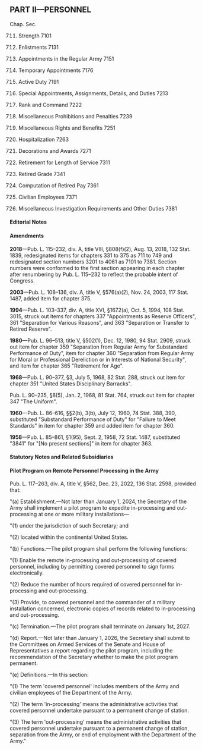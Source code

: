 PART II—PERSONNEL
----------

Chap. Sec.

711. Strength 7101

713. Enlistments 7131

715. Appointments in the Regular Army 7151

719. Temporary Appointments 7176

721. Active Duty 7191

723. Special Appointments, Assignments, Details, and Duties 7213

725. Rank and Command 7222

729. Miscellaneous Prohibitions and Penalties 7239

733. Miscellaneous Rights and Benefits 7251

735. Hospitalization 7263

737. Decorations and Awards 7271

741. Retirement for Length of Service 7311

743. Retired Grade 7341

745. Computation of Retired Pay 7361

747. Civilian Employees 7371

749. Miscellaneous Investigation Requirements and Other Duties 7381

#### **Editorial Notes** ####

#### Amendments ####

**2018**—Pub. L. 115–232, div. A, title VIII, §808(f)(2), Aug. 13, 2018, 132 Stat. 1839, redesignated items for chapters 331 to 375 as 711 to 749 and redesignated section numbers 3201 to 4061 as 7101 to 7381. Section numbers were conformed to the first section appearing in each chapter after renumbering by Pub. L. 115–232 to reflect the probable intent of Congress.

**2003**—Pub. L. 108–136, div. A, title V, §576(a)(2), Nov. 24, 2003, 117 Stat. 1487, added item for chapter 375.

**1994**—Pub. L. 103–337, div. A, title XVI, §1672(a), Oct. 5, 1994, 108 Stat. 3015, struck out items for chapters 337 "Appointments as Reserve Officers", 361 "Separation for Various Reasons", and 363 "Separation or Transfer to Retired Reserve".

**1980**—Pub. L. 96–513, title V, §502(1), Dec. 12, 1980, 94 Stat. 2909, struck out item for chapter 359 "Separation from Regular Army for Substandard Performance of Duty", item for chapter 360 "Separation from Regular Army for Moral or Professional Dereliction or in Interests of National Security", and item for chapter 365 "Retirement for Age".

**1968**—Pub. L. 90–377, §3, July 5, 1968, 82 Stat. 288, struck out item for chapter 351 "United States Disciplinary Barracks".

Pub. L. 90–235, §8(5), Jan. 2, 1968, 81 Stat. 764, struck out item for chapter 347 "The Uniform".

**1960**—Pub. L. 86–616, §§2(b), 3(b), July 12, 1960, 74 Stat. 388, 390, substituted "Substandard Performance of Duty" for "Failure to Meet Standards" in item for chapter 359 and added item for chapter 360.

**1958**—Pub. L. 85–861, §1(95), Sept. 2, 1958, 72 Stat. 1487, substituted "3841" for "[No present sections]" in item for chapter 363.

#### **Statutory Notes and Related Subsidiaries** ####

#### Pilot Program on Remote Personnel Processing in the Army ####

Pub. L. 117–263, div. A, title V, §562, Dec. 23, 2022, 136 Stat. 2598, provided that:

"(a) Establishment.—Not later than January 1, 2024, the Secretary of the Army shall implement a pilot program to expedite in-processing and out-processing at one or more military installations—

"(1) under the jurisdiction of such Secretary; and

"(2) located within the continental United States.

"(b) Functions.—The pilot program shall perform the following functions:

"(1) Enable the remote in-processing and out-processing of covered personnel, including by permitting covered personnel to sign forms electronically.

"(2) Reduce the number of hours required of covered personnel for in-processing and out-processing.

"(3) Provide, to covered personnel and the commander of a military installation concerned, electronic copies of records related to in-processing and out-processing.

"(c) Termination.—The pilot program shall terminate on January 1st, 2027.

"(d) Report.—Not later than January 1, 2026, the Secretary shall submit to the Committees on Armed Services of the Senate and House of Representatives a report regarding the pilot program, including the recommendation of the Secretary whether to make the pilot program permanent.

"(e) Definitions.—In this section:

"(1) The term 'covered personnel' includes members of the Army and civilian employees of the Department of the Army.

"(2) The term 'in-processing' means the administrative activities that covered personnel undertake pursuant to a permanent change of station.

"(3) The term 'out-processing' means the administrative activities that covered personnel undertake pursuant to a permanent change of station, separation from the Army, or end of employment with the Department of the Army."